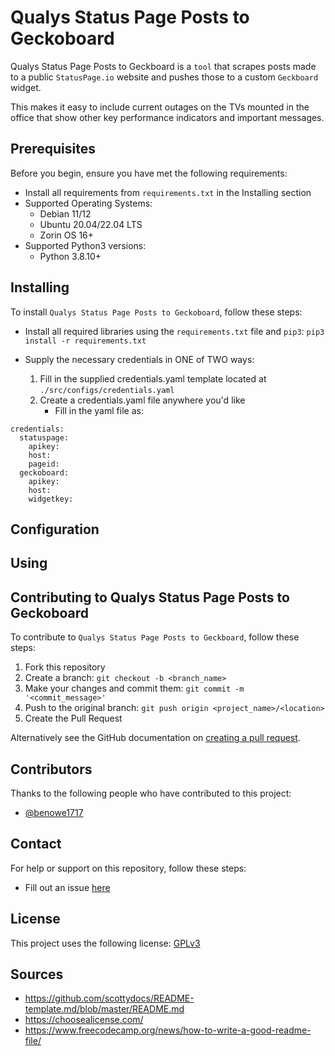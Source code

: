 # Qualys Status Page Posts to Geckoboard

Qualys Status Page Posts to Geckboard is a `tool` that scrapes posts made to a public `StatusPage.io` website and pushes those to a custom `Geckboard` widget.

This makes it easy to include current outages on the TVs mounted in the office that show other key performance indicators and important messages.

## Prerequisites

Before you begin, ensure you have met the following requirements:

- Install all requirements from `requirements.txt` in the Installing section
- Supported Operating Systems:
  - Debian 11/12
  - Ubuntu 20.04/22.04 LTS
  - Zorin OS 16+
- Supported Python3 versions:
  - Python 3.8.10+

## Installing

To install `Qualys Status Page Posts to Geckoboard`, follow these steps:

* Install all required libraries using the `requirements.txt` file and `pip3`:
`pip3 install -r requirements.txt`

* Supply the necessary credentials in ONE of TWO ways:
   1. Fill in the supplied credentials.yaml template located at `./src/configs/credentials.yaml`
   2. Create a credentials.yaml file anywhere you'd like
      * Fill in the yaml file as:
```
credentials:
  statuspage:
    apikey:
    host:
    pageid:
  geckoboard:
    apikey:
    host:
    widgetkey:
```

## Configuration

## Using

## Contributing to Qualys Status Page Posts to Geckoboard

To contribute to `Qualys Status Page Posts to Geckboard`, follow these steps:

1. Fork this repository
2. Create a branch: `git checkout -b <branch_name>`
3. Make your changes and commit them: `git commit -m '<commit_message>'`
4. Push to the original branch: `git push origin <project_name>/<location>`
5. Create the Pull Request

Alternatively see the GitHub documentation on [creating a pull request](https://help.github.com/en/github/collaborating-with-issues-and-pull-requests/creating-a-pull-request).

## Contributors

Thanks to the following people who have contributed to this project:

- [@benowe1717](https://github.com/benowe1717)

## Contact

For help or support on this repository, follow these steps:

- Fill out an issue [here](https://github.com/benowe1717/qualys-statuspage-to-geckoboard/issues)

## License

This project uses the following license: [GPLv3](https://choosealicense.com/licenses/gpl-3.0/)

## Sources

- https://github.com/scottydocs/README-template.md/blob/master/README.md
- https://choosealicense.com/
- https://www.freecodecamp.org/news/how-to-write-a-good-readme-file/

